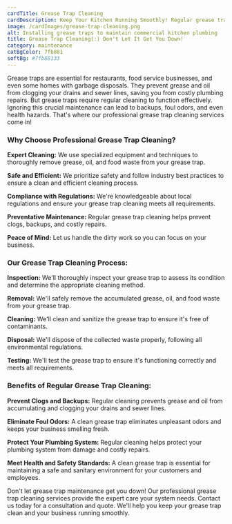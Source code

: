 ```yaml
---
cardTitle: Grease Trap Cleaning
cardDescription: Keep Your Kitchen Running Smoothly! Regular grease trap cleaning is essential to prevent clogs and maintain proper drainage. Our professionals efficiently remove grease buildup, ensuring compliance with health regulations.
image: /cardImages/grease-trap-cleaning.png
alt: Installing grease traps to maintain commercial kitchen plumbing
title: Grease Trap Cleaning(:) Don't Let It Get You Down!
category: maintenance
catBgColor: 7fb881
softBg: #7fb88133
---
```


Grease traps are essential for restaurants, food service businesses, and even some homes with garbage disposals. They prevent grease and oil from clogging your drains and sewer lines, saving you from costly plumbing repairs. But grease traps require regular cleaning to function effectively. Ignoring this crucial maintenance can lead to backups, foul odors, and even health hazards. That's where our professional grease trap cleaning services come in!

### Why Choose Professional Grease Trap Cleaning?

**Expert Cleaning:** We use specialized equipment and techniques to thoroughly remove grease, oil, and food waste from your grease trap.

**Safe and Efficient:** We prioritize safety and follow industry best practices to ensure a clean and efficient cleaning process.

**Compliance with Regulations:** We're knowledgeable about local regulations and ensure your grease trap cleaning meets all requirements.

**Preventative Maintenance:** Regular grease trap cleaning helps prevent clogs, backups, and costly repairs.

**Peace of Mind:** Let us handle the dirty work so you can focus on your business.

### Our Grease Trap Cleaning Process:

**Inspection:** We'll thoroughly inspect your grease trap to assess its condition and determine the appropriate cleaning method.

**Removal:** We'll safely remove the accumulated grease, oil, and food waste from your grease trap.

**Cleaning:** We'll clean and sanitize the grease trap to ensure it's free of contaminants.

**Disposal:** We'll dispose of the collected waste properly, following all environmental regulations.

**Testing:** We'll test the grease trap to ensure it's functioning correctly and meets all requirements.


### Benefits of Regular Grease Trap Cleaning:

**Prevent Clogs and Backups:** Regular cleaning prevents grease and oil from accumulating and clogging your drains and sewer lines.

**Eliminate Foul Odors:** A clean grease trap eliminates unpleasant odors and keeps your business smelling fresh.

**Protect Your Plumbing System:** Regular cleaning helps protect your plumbing system from damage and costly repairs.

**Meet Health and Safety Standards:** A clean grease trap is essential for maintaining a safe and sanitary environment for your customers and employees.

Don't let grease trap maintenance get you down! Our professional grease trap cleaning services provide the expert care your system needs. Contact us today for a consultation and quote. We'll help you keep your grease trap clean and your business running smoothly.
